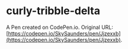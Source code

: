 # curly-tribble-delta

A Pen created on CodePen.io. Original URL: [https://codepen.io/SkySaunders/pen/Jjzexxb](https://codepen.io/SkySaunders/pen/Jjzexxb).

